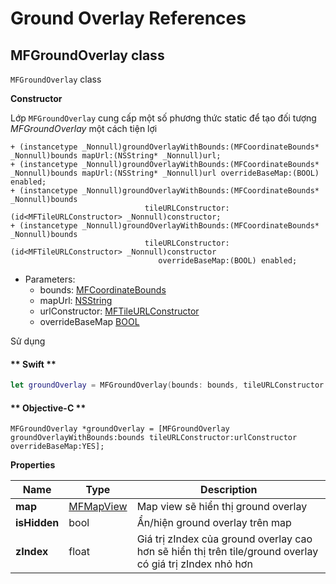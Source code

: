 # Ground Overlay References

## MFGroundOverlay class

`MFGroundOverlay` class

**Constructor** 

Lớp `MFGroundOverlay` cung cấp một số phương thức static để tạo đối tượng *MFGroundOverlay* một cách tiện lợi
```objc
+ (instancetype _Nonnull)groundOverlayWithBounds:(MFCoordinateBounds* _Nonnull)bounds mapUrl:(NSString* _Nonnull)url;
+ (instancetype _Nonnull)groundOverlayWithBounds:(MFCoordinateBounds* _Nonnull)bounds mapUrl:(NSString* _Nonnull)url overrideBaseMap:(BOOL) enabled;
+ (instancetype _Nonnull)groundOverlayWithBounds:(MFCoordinateBounds* _Nonnull)bounds
                              tileURLConstructor:(id<MFTileURLConstructor> _Nonnull)constructor;
+ (instancetype _Nonnull)groundOverlayWithBounds:(MFCoordinateBounds* _Nonnull)bounds
                              tileURLConstructor:(id<MFTileURLConstructor> _Nonnull)constructor
                                 overrideBaseMap:(BOOL) enabled;
```

- Parameters:
  - bounds: [MFCoordinateBounds](/reference/coordinates?id=mfcoordinatebounds)
  - mapUrl: [NSString](https://developer.apple.com/documentation/foundation/nsstring)
  - urlConstructor: [MFTileURLConstructor](reference/tile-overlay?id=mftileurlconstructor-protocol)
  - overrideBaseMap [BOOL](https://developer.apple.com/documentation/objectivec/bool)

Sử dụng
<!-- tabs:start -->
#### ** Swift **
```swift
let groundOverlay = MFGroundOverlay(bounds: bounds, tileURLConstructor: urlConstructor, overrideBaseMap: true)
```
#### ** Objective-C **
```objc
MFGroundOverlay *groundOverlay = [MFGroundOverlay groundOverlayWithBounds:bounds tileURLConstructor:urlConstructor overrideBaseMap:YES];
```
<!-- tabs:end -->

**Properties**

| Name         | Type      | Description                                                                            |
|--------------|-----------|----------------------------------------------------------------------------------------|
| **map**      | [MFMapView](/reference/map?id=mfmapview-class) | Map view sẽ hiển thị ground overlay |
| **isHidden** | bool                                           | Ẩn/hiện ground overlay trên map |
| **zIndex**   | float                                          | Giá trị zIndex của ground overlay cao hơn sẽ hiển thị trên tile/ground overlay có giá trị zIndex nhỏ hơn |